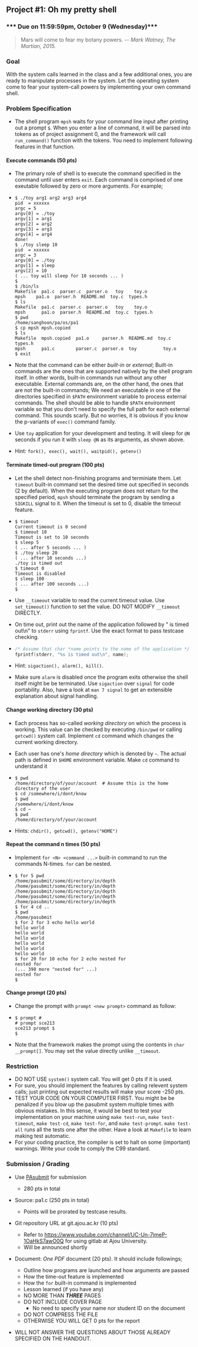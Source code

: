 ## Project #1: Oh my pretty shell

### *** Due on 11:59:59pm, October 9 (Wednesday)***

> Mars will come to fear my botany powers.
> -- <cite>Mark Watney, The Martian, 2015.</cite>

### Goal

With the system calls learned in the class and a few additional ones, you are ready to manipulate processes in the system. Let the operating system come to fear your system-call powers by implementing your own command shell.


### Problem Specification
- The shell program `mpsh` waits for your command line input after printing out a prompt `$`. When you enter a line of command, it will be parsed into tokens as of project assignment 0, and the framework will call `run_command()` function with the tokens. You need to implement following features in that function.


#### Execute commands (50 pts)
- The primary role of shell is to execute the command specified in the command until user enters `exit`. Each command is comprised of one exeutable followed by zero or more arguments. For example;

- ```shell
  $ ./toy arg1 arg2 arg3 arg4
  pid  = xxxxxx
  argc = 5
  argv[0] = ./toy
  argv[1] = arg1
  argv[2] = arg2
  argv[3] = arg3
  argv[4] = arg4
  done!
  $ ./toy sleep 10
  pid  = xxxxxx
  argc = 3
  argv[0] = ./toy
  argv[1] = sleep
  argv[2] = 10
  ( ... toy will sleep for 10 seconds ... )
  $
  $ /bin/ls
  Makefile  pa1.c  parser.c  parser.o   toy    toy.o
  mpsh	  pa1.o  parser.h  README.md  toy.c  types.h
  $ ls
  Makefile  pa1.c  parser.c  parser.o   toy    toy.o
  mpsh	    pa1.o  parser.h  README.md  toy.c  types.h
  $ pwd
  /home/sanghoon/pa/os/pa1
  $ cp mpsh mpsh.copied
  $ ls
  Makefile  mpsh.copied  pa1.o	   parser.h  README.md  toy.c  types.h
  mpsh	    pa1.c        parser.c  parser.o  toy	      toy.o
  $ exit
  ```
  
- Note that the command can be either *built-in* or *external*; Built-in commands are the ones that are supported natively by the shell program itself. In other words, built-in commands run without any other executable. External commands are, on the other hand, the ones that are not the built-in commands; We need an executable in one of the directories specified in `$PATH` environment variable to process external commands. The  shell should be able to handle `$PATH` environment variable so that you don't need to specify the full path for each external command. This sounds scarly. But no worries, it is obvious if you know the p-variants of `exec()` command family.

- Use `toy` application for your development and testing. It will sleep for `@N` seconds if you run it with `sleep @N` as its arguments, as shown above.

- Hint: `fork(), exec(), wait(), waitpid(), getenv()`


#### Terminate timed-out program (100 pts)

- Let the shell detect non-finishing programs and terminiate them. Let `timeout` built-in command set the desired time out specified in seconds (2 by default). When the executing program does not return for the specified period, `mpsh` should terminate the program by sending a `SIGKILL` signal to it. When the timeout is set to 0, disable the timeout feature.

- ```shell
  $ timeout
  Current timeout is 0 second
  $ timeout 10
  Timeout is set to 10 seconds
  $ sleep 5
  ( ... after 5 seconds ... )
  $ ./toy sleep 20
  ( ... after 10 seconds ...)
  ./toy is timed out
  $ timeout 0
  Timeout is disabled
  $ sleep 100
  ( ... after 100 seconds ...)
  $
  ```

- Use `__timeout` variable to read the current timeout value. Use `set_timeout()` function to set the value. DO NOT MODIFY `__timeout` DIRECTLY.

- On time out, print out the name of the application followed by " is timed out\n" to `stderr` using `fprintf`. Use the exact format to pass testcase checking.

- ```C
  /* Assume that char *name points to the name of the application */
  fprintf(stderr, "%s is timed out\n", name);
  ```

- Hint: `sigaction(), alarm(), kill()`.

- Make sure `alarm` is disabled once the program exits otherwise the shell itself might be be terminated. Use `sigaction` over `signal` for code portability. Also, have a look at `man 7 signal` to get an extensible explanation about signal handling.


#### Change working directory (30 pts)

- Each process has so-called *working directory* on which the process is working. This value can be checked by executing `/bin/pwd` or calling `getcwd()` system call. Implement `cd` command which changes the current working directory.

- Each user has one's *home directory* which is denoted by `~`. The actual path is defined in `$HOME` environment variable. Make `cd` command to understand it

- ```shell
  $ pwd
  /home/directory/of/your/account  # Assume this is the home directory of the user
  $ cd /somewhere/i/dont/know
  $ pwd
  /somewhere/i/dont/know
  $ cd ~
  $ pwd
  /home/directory/of/your/account
  ```

- Hints: `chdir(), getcwd(), getenv("HOME")`


#### Repeat the command n times (50 pts)
- Implement `for <N> <command ...>` built-in command to run the commands N-times. `for` can be nested.

- ```shell
  $ for 5 pwd
  /home/pasubmit/some/directory/in/depth
  /home/pasubmit/some/directory/in/depth
  /home/pasubmit/some/directory/in/depth
  /home/pasubmit/some/directory/in/depth
  /home/pasubmit/some/directory/in/depth
  $ for 4 cd ..
  $ pwd
  /home/pasubmit
  $ for 2 for 3 echo hello world
  hello world
  hello world
  hello world
  hello world
  hello world
  hello world
  $ for 20 for 10 echo for 2 echo nested for
  nested for
  (... 398 more "nested for" ...)
  nested for
  $
  ```


#### Change prompt (20 pts)
- Change the prompt with `prompt <new prompt>` command as follow:

- ```shell
  $ prompt #
  # prompt sce213
  sce213 prompt $
  $
  ```

- Note that the framework makes the prompt using the contents in `char __prompt[]`. You may set the value directly unlike `__timeout`.


### Restriction

- DO NOT USE `system()` system call. You will get 0 pts if it is used.
- For sure, you should implement the features by calling relevent system calls; just printing out expected results will make your score -250 pts.
- TEST YOUR CODE ON YOUR COMPUTER FIRST. You might be be penalized if you blow up the pasubmit system multiple times with obvious mistakes. In this sense, it would be best to test your implementation on your machine using `make test-run`, `make test-timeout`, `make test-cd`, `make test-for`, and `make test-prompt`. `make test-all` runs all the tests one after the other. Have a look at `Makefile` to learn making test automatic.
- For your coding practice, the compiler is set to halt on some (important) warnings. Write your code to comply the C99 standard.


### Submission / Grading

- Use [PAsubmit](https://sslab.ajou.ac.kr/pasubmit) for submission
	- 280 pts in total

- Source: pa1.c (250 pts in total)
  - Points will be prorated by testcase results.

- Git repository URL at git.ajou.ac.kr (10 pts)
  - Refer to https://www.youtube.com/channel/UC-Un-7jmeP-1OaHkS7awO0Q for using gitlab at Ajou University.
  - Will be announced shortly

- Document: *One PDF* document (20 pts). It should include followings;
	- Outline how programs are launched and how arguments are passed
  - How the time-out feature is implemented
  - How the `for` built-in command is implemented
  - Lesson learned (if you have any)
  - NO MORE THAN ***THREE*** PAGES
  - DO NOT INCLUDE COVER PAGE
    - No need to specify your name nor student ID on the document
  - DO NOT COMPRESS THE FILE
  - OTHERWISE YOU WILL GET 0 pts for the report

- WILL NOT ANSWER THE QUESTIONS ABOUT THOSE ALREADY SPECIFIED ON THE HANDOUT.
